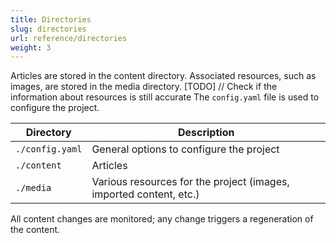 ```yaml
---
title: Directories
slug: directories
url: reference/directories
weight: 3
---
```


Articles are stored in the content directory. Associated resources, such as images, are stored in the media directory.
[TODO] // Check if the information about resources is still accurate
The `config.yaml` file is used to configure the project.

| **Directory** | **Description** |
|---------------|-----------------|
| `./config.yaml` | General options to configure the project |
| `./content` | Articles |
| `./media` | Various resources for the project (images, imported content, etc.) |

All content changes are monitored; any change triggers a regeneration of the content.
